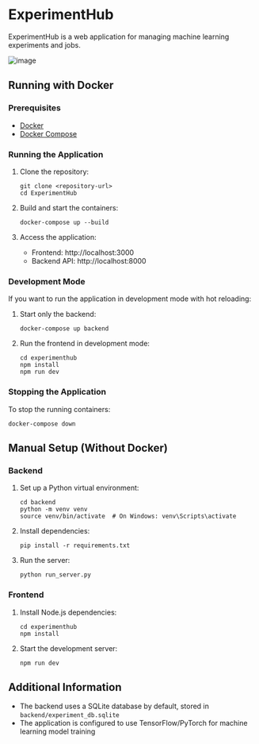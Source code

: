# ExperimentHub

ExperimentHub is a web application for managing machine learning experiments and jobs.

![image](https://github.com/user-attachments/assets/33fd7047-f373-4055-8c4e-711e6301cb7d)

## Running with Docker

### Prerequisites

- [Docker](https://docs.docker.com/get-docker/)
- [Docker Compose](https://docs.docker.com/compose/install/)

### Running the Application

1. Clone the repository:
   ```
   git clone <repository-url>
   cd ExperimentHub
   ```

2. Build and start the containers:
   ```
   docker-compose up --build
   ```

3. Access the application:
   - Frontend: http://localhost:3000
   - Backend API: http://localhost:8000

### Development Mode

If you want to run the application in development mode with hot reloading:

1. Start only the backend:
   ```
   docker-compose up backend
   ```

2. Run the frontend in development mode:
   ```
   cd experimenthub
   npm install
   npm run dev
   ```

### Stopping the Application

To stop the running containers:
```
docker-compose down
```

## Manual Setup (Without Docker)

### Backend

1. Set up a Python virtual environment:
   ```
   cd backend
   python -m venv venv
   source venv/bin/activate  # On Windows: venv\Scripts\activate
   ```

2. Install dependencies:
   ```
   pip install -r requirements.txt
   ```

3. Run the server:
   ```
   python run_server.py
   ```

### Frontend

1. Install Node.js dependencies:
   ```
   cd experimenthub
   npm install
   ```

2. Start the development server:
   ```
   npm run dev
   ```

## Additional Information

- The backend uses a SQLite database by default, stored in `backend/experiment_db.sqlite`
- The application is configured to use TensorFlow/PyTorch for machine learning model training 
